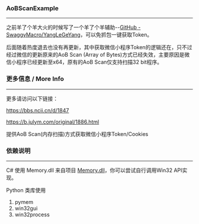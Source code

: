 ### AoBScanExample
----

之前羊了个羊大火的时候写了一个羊了个羊辅助--[GitHub - SwaggyMacro/YangLeGeYang](https://github.com/SwaggyMacro/YangLeGeYang)，可以免抓包一键获取Token。  

后面随着热度退去也没有再更新，其中获取微信小程序Token的逻辑还在，只不过经过微信的更新原来的AoB Scan (Array of Bytes)方式已经失效，主要原因是微信小程序已经更新至x64，原有的AoB Scan仅支持扫描32 bit程序。

### 更多信息 / More Info  
----

更多请访问以下链接：   

https://bbs.ncii.cn/d/1847  

https://b.julym.com/original/1886.html  

提供AoB Scan(内存扫描)方式获取微信小程序Token/Cookies

### 依赖说明  
----

C# 使用 Memory.dll 来自项目 [Memory.dll](https://github.com/erfg12/memory.dll)，你可以尝试自行调用Win32 API实现。  

Python 类库使用  

1. pymem
2. win32gui
3. win32process
